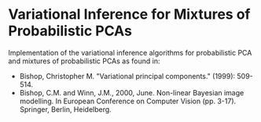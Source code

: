 # Variational Inference for Mixtures of Probabilistic PCAs

Implementation of the variational inference algorithms for probabilistic PCA and mixtures of probabilistic PCAs as found in:
* Bishop, Christopher M. "Variational principal components." (1999): 509-514.
* Bishop, C.M. and Winn, J.M., 2000, June. Non-linear Bayesian image modelling. In European Conference on Computer Vision (pp. 3-17). Springer, Berlin, Heidelberg.